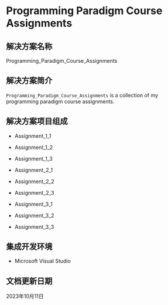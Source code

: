 # Programming Paradigm Course Assignments

## 解决方案名称

Programming_Paradigm_Course_Assignments

## 解决方案简介

`Programming_Paradigm_Course_Assignments` is a collection of my programming paradigm course assignments.

## 解决方案项目组成

* Assignment_1_1

* Assignment_1_2

* Assignment_1_3

* Assignment_2_1

* Assignment_2_2

* Assignment_2_3

* Assignment_3_1

* Assignment_3_2

* Assignment_3_3

## 集成开发环境

* Microsoft Visual Studio

## 文档更新日期

2023年10月11日